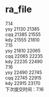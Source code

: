 # ra_file
7.14  
ysy	21130	21385  
cqq	21385	21555  
kdy	21555	21810  
7.15  
ysy	21810	22065  
cqq	22065	22235  
kdy	22235	22490  
7.16    
ysy	22490	22745  
cqq	22745	22915  
kdy	22915	23170  
下次提交时间：7.16 
 
